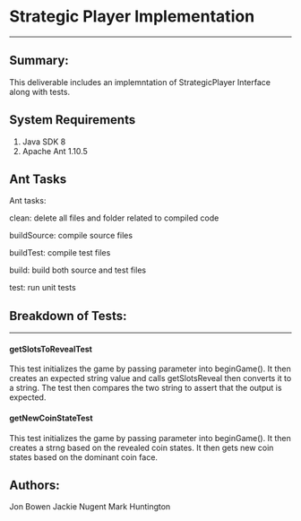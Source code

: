 # Strategic Player Implementation
------------------------------------------

## Summary:

This deliverable includes an implemntation of StrategicPlayer Interface along with tests.

## System Requirements

1. Java SDK 8
2. Apache Ant 1.10.5

## Ant Tasks

Ant tasks:

clean: delete all files and folder related to compiled code

buildSource: compile source files

buildTest: compile test files

build: build both source and test files

test: run unit tests

## Breakdown of Tests:
-----------------------------------------------------------------------

#### getSlotsToRevealTest

This test initializes the game by passing parameter into beginGame(). It then creates an expected string value and calls getSlotsReveal
then converts it to a string. The test then compares the two string to assert that the output is expected.

#### getNewCoinStateTest

This test initializes the game by passing parameter into beginGame(). It then creates a strng based on the revealed coin states.
It then gets new coin states based on the dominant coin face.

## Authors:

Jon Bowen
Jackie Nugent
Mark Huntington
